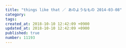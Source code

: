 ```yaml
---
title: "things like that ／ あのようなもの 2014-03-08"
category: 
tags: 
created_at: 2018-10-10 12:42:09 +0900
updated_at: 2018-10-10 12:42:09 +0900
published: true
number: 11193
---
```



